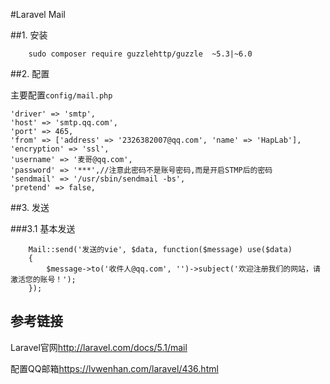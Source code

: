 #Laravel Mail

##1. 安装

        sudo composer require guzzlehttp/guzzle  ~5.3|~6.0

##2. 配置

主要配置`config/mail.php`

    'driver' => 'smtp',
    'host' => 'smtp.qq.com',
    'port' => 465,
    'from' => ['address' => '2326382007@qq.com', 'name' => 'HapLab'],
    'encryption' => 'ssl',
    'username' => '麦哥@qq.com',
    'password' => '***',//注意此密码不是账号密码,而是开启STMP后的密码
    'sendmail' => '/usr/sbin/sendmail -bs',
    'pretend' => false,
    
##3. 发送

###3.1 基本发送

        Mail::send('发送的vie', $data, function($message) use($data)
        {
            $message->to('收件人@qq.com', '')->subject('欢迎注册我们的网站，请激活您的账号！');
        });
    

## 参考链接

Laravel官网<http://laravel.com/docs/5.1/mail>

配置QQ邮箱<https://lvwenhan.com/laravel/436.html>